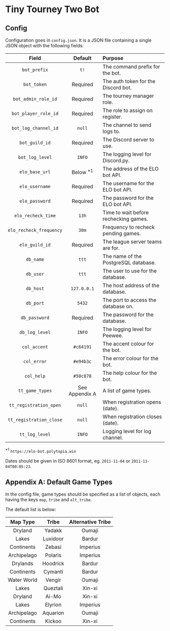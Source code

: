 # Tiny Tourney Two Bot

## Config

Configuration goes in `config.json`. It is a JSON file containing a single JSON object with the following fields:

| Field                   | Default        | Purpose                               |
|:-----------------------:|:--------------:|:--------------------------------------|
| `bot_prefix`            | `t!`           | The command prefix for the bot.       |
| `bot_token`             | Required       | The auth token for the Discord bot.   |
| `bot_admin_role_id`     | Required       | The tourney manager role.             |
| `bot_player_role_id`    | Required       | The role to assign on register.       |
| `bot_log_channel_id`    | `null`         | The channel to send logs to.          |
| `bot_guild_id`          | Required       | The Discord server to use.            |
| `bot_log_level`         | `INFO`         | The logging level for Discord.py.     |
| `elo_base_url`          | Below <sup>*1</sup> | The address of the ELO bot API.  |
| `elo_username`          | Required       | The username for the ELO bot API.     |
| `elo_password`          | Required       | The password for the ELO bot API.     |
| `elo_recheck_time`      | `13h`          | Time to wait before rechecking games. |
| `elo_recheck_frequency` | `30m`          | Frequency to recheck pending games.   |
| `elo_guild_id`          | Required       | The league server teams are for.      |
| `db_name`               | `ttt`          | The name of the PostgreSQL database.  |
| `db_user`               | `ttt`          | The user to use for the database.     |
| `db_host`               | `127.0.0.1`    | The host address of the database.     |
| `db_port`               | `5432`         | The port to access the database on.   |
| `db_password`           | Required       | The password for the database.        |
| `db_log_level`          | `INFO`         | The logging level for Peewee.         |
| `col_accent`            | `#c64191`      | The accent colour for the bot.        |
| `col_error`             | `#e94b3c`      | The error colour for the bot.         |
| `col_help`              | `#50c878`      | The help colour for the bot.          |
| `tt_game_types`         | See Appendix A | A list of game types.                 |
| `tt_registration_open`  | `null`         | When registration opens (date).      |
| `tt_registration_close` | `null`         | When registration closes (date).      |
| `tt_log_level`          | `INFO`         | Logging level for log channel.        |

<sup>*1</sup> `https://elo-bot.polytopia.win`

Dates should be given in ISO 8601 format, eg. `2011-11-04` or `2011-11-04T00:05:23`.

## Appendix A: Default Game Types

In the config file, game types should be specified as a list of objects, each having the keys `map`, `tribe` and `alt_tribe`.

The default list is below:

| Map Type    | Tribe    | Alternative Tribe |
|:-----------:|:--------:|:-----------------:|
| Dryland     | Yadakk   | Oumaji            |
| Lakes       | Luxidoor | Bardur            |
| Continents  | Zebasi   | Imperius          |
| Archipelago | Polaris  | Imperius          |
| Drylands    | Hoodrick | Bardur            |
| Continents  | Cymanti  | Bardur            |
| Water World | Vengir   | Oumaji            |
| Lakes       | Queztali | Xin-xi            |
| Dryland     | Ai-Mo    | Xin-xi            |
| Lakes       | Elyrion  | Imperius          |
| Archipelago | Aquarion | Oumaji            |
| Continents  | Kickoo   | Xin-xi            |
